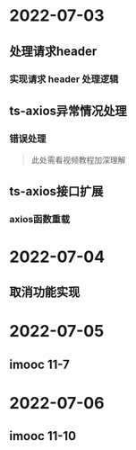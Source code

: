 <!--
 * @Author: qf
 * @Date: 2022-07-03 13:21:37
 * @LastEditTime: 2022-07-06 16:40:23
 * @LastEditors: qf
 * @Description:
-->
# 2022-07-03
## 处理请求header
### 实现请求 header 处理逻辑
## ts-axios异常情况处理
### 错误处理
> 此处需看视频教程加深理解
## ts-axios接口扩展
### axios函数重载

# 2022-07-04
## 取消功能实现

# 2022-07-05
## imooc 11-7

# 2022-07-06
## imooc 11-10
